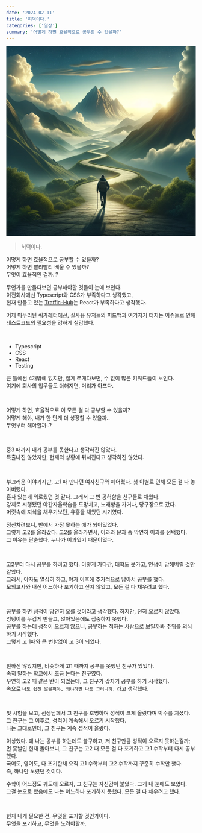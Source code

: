 ```yaml
---
date: '2024-02-11'
title: '허덕이다.'
categories: ['일상']
summary: '어떻게 하면 효율적으로 공부할 수 있을까?'
---
```


![](./the-journey.webp)

> 허덕이다.

어떻게 하면 효율적으로 공부할 수 있을까?  
어떻게 하면 빨리빨리 배울 수 있을까?  
무엇이 효율적인 걸까..?

무언가를 만들다보면 공부해야할 것들이 눈에 보인다.  
이전회사에선 Typescript와 CSS가 부족하다고 생각했고,  
현재 만들고 있는 [Traffic-Hub](https://github.com/Geuni620/Traffic-Hub)는 React가 부족하다고 생각했다.

어제 마무리된 쿼카레터에선, 실사용 유저들의 피드백과 여기저기 터지는 이슈들로 인해 테스트코드의 필요성을 강하게 실감했다.

<br/>

- Typescript
- CSS
- React
- Testing

큰 틀에선 4개밖에 없지만, 잘게 쪼개다보면, 수 없이 많은 키워드들이 보인다.  
여기에 회사의 업무들도 더해지면, 머리가 아프다.

<br/>

어떻게 하면, 효율적으로 이 모든 걸 다 공부할 수 있을까?  
어떻게 해야, 내가 한 단계 더 성장할 수 있을까..  
무엇부터 해야할까..?

<br/>

중3 때까지 내가 공부를 못한다고 생각하진 않았다.  
특출나진 않았지만, 현재의 상황에 뒤쳐진다고 생각하진 않았다.

<br/>

부끄러운 이야기지만, 고1 때 만나던 여자친구와 헤어졌다. 첫 이별로 인해 모든 걸 다 놓아버렸다.  
혼자 있는게 외로웠던 것 같다. 그래서 그 빈 공허함을 친구들로 채웠다.  
강제로 시행됐던 야간자율학습을 도망치고, 노래방을 가거나, 당구장으로 갔다.  
머릿속에 지식을 채우기보단, 유흥을 채웠던 시기였다.

정신차려보니, 반에서 가장 못하는 애가 되어있었다.  
그렇게 고2를 올라갔다. 고2를 올라가면서, 이과와 문과 중 막연히 이과를 선택했다.  
그 이유는 단순했다. 누나가 이과였기 때문이었다.

<br/>

고2부터 다시 공부를 하려고 했다. 이렇게 가다간, 대학도 못가고, 인생이 망해버릴 것만 같았다.  
그래서, 야자도 열심히 하고, 야자 이후에 추가적으로 남아서 공부를 했다.  
모의고사와 내신 어느하나 포기하고 싶지 않았고, 모든 걸 다 채우려고 했다.

<br/>

공부를 하면 성적이 당연히 오를 것이라고 생각했다. 하지만, 전혀 오르지 않았다.  
엉덩이를 무겁게 만들고, 앉아있음에도 집중하지 못했다.  
공부를 하는데 성적이 오르지 않으니, 공부하는 척하는 사람으로 보일까봐 주위를 의식하기 시작했다.  
그렇게 고 1때와 큰 변함없이 고 3이 되었다.

<br/>

친하진 않았지만, 비슷하게 고1 때까지 공부를 못했던 친구가 있었다.  
속히 말하는 학교에서 조금 논다는 친구였다.  
우연히 고2 때 같은 반이 되었는데, 그 친구가 갑자기 공부를 하기 시작했다.  
속으로 `너도 쉽진 않을꺼야, 왜냐하면 나도 그러니까.` 라고 생각했다.

<br/>

첫 시험을 보고, 선생님께서 그 친구를 호명하며 성적이 크게 올랐다며 박수를 치셨다.  
그 친구는 그 이후로, 성적이 계속해서 오르기 시작했다.  
나는 그대로인데, 그 친구는 계속 성적이 올랐다.

이상했다. 왜 나는 공부를 하는데도 불구하고, 저 친구만큼 성적이 오르지 못하는걸까;  
먼 훗날인 현재 돌아보니, 그 친구는 고2 때 모든 걸 다 포기하고 고1 수학부터 다시 공부했다.  
국어도, 영어도, 다 포기한채 오직 고1 수학부터 고2 수학까지 꾸준히 수학만 했다.  
즉, 하나만 노렸던 것이다.

수학이 어느정도 궤도에 오르자, 그 친구는 자신감이 붙었다. 그게 내 눈에도 보였다.  
그걸 눈으로 봤음에도 나는 어느하나 포기하지 못했다. 모든 걸 다 채우려고 했다.

<br/>

현재 내게 필요한 건, 무엇을 포기할 것인가이다.  
무엇을 포기하고, 무엇을 노려야할까.
